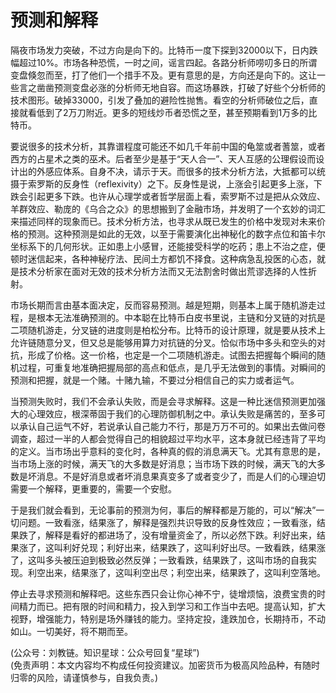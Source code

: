 # 预测和解释

隔夜市场发力突破，不过方向是向下的。比特币一度下探到32000以下，日内跌幅超过10%。市场各种恐慌，一时之间，谣言四起。各路分析师唠叨多日的所谓变盘倏忽而至，打了他们一个措手不及。更有意思的是，方向还是向下的。这让一些言之凿凿预测变盘必涨的分析师无地自容。而这场暴跌，打破了好些个分析师的技术图形。破掉33000，引发了叠加的避险性抛售。看空的分析师破位之后，直接就看低到了2万刀附近。更多的短线炒币者恐慌之至，甚至预期看到1万多的比特币。

要说很多的技术分析，其靠谱程度可能还不如几千年前中国的龟筮或者蓍筮，或者西方的占星术之类的巫术。后者至少是基于“天人合一”、天人互感的公理假设而设计出的外感应体系。自身不决，请示于天。而很多的技术分析方法，大抵都可以统摄于索罗斯的反身性（reflexivity）之下。反身性是说，上涨会引起更多上涨，下跌会引起更多下跌。也许从心理学或者哲学层面上看，索罗斯不过是把从众效应、羊群效应、勒庞的《乌合之众》的思想搬到了金融市场，并发明了一个玄妙的词汇来描述同样的现象而已。技术分析方法，也寻求从既已发生的价格中发现对未来价格的预测。这种预测是如此的无效，以至于需要演化出神秘化的数字点位和笛卡尔坐标系下的几何形状。正如患上小感冒，还能接受科学的吃药；患上不治之症，便顿时迷信起来，各种神秘疗法、民间土方都饥不择食。这种病急乱投医的心态，就是技术分析家在面对无效的技术分析方法而又无法割舍时做出荒谬选择的人性折射。

市场长期而言由基本面决定，反而容易预测。越是短期，则基本上属于随机游走过程，是根本无法准确预测的。中本聪在比特币白皮书里说，主链和分叉链的对抗是二项随机游走，分叉链的进度则是柏松分布。比特币的设计原理，就是要从技术上允许链随意分叉，但又总是能够用算力对抗链的分叉。恰似市场中多头和空头的对抗，形成了价格。这一价格，也定是一个二项随机游走。试图去把握每个瞬间的随机过程，可重复地准确把握局部的高点和低点，是几乎无法做到的事情。对瞬间的预测和把握，就是一个赌。十赌九输，不要过分相信自己的实力或者运气。

当预测失败时，我们不会承认失败，而是会寻求解释。这是一种比迷信预测更加强大的心理效应，根深蒂固于我们的心理防御机制之中。承认失败是痛苦的，至多可以承认自己运气不好，若说承认自己能力不行，那是万万不可的。如果出去做问卷调查，超过一半的人都会觉得自己的相貌超过平均水平，这本身就已经违背了平均的定义。当市场出乎意料的变化时，各种真的假的消息满天飞。尤其有意思的是，当市场上涨的时候，满天飞的大多数是好消息；当市场下跌的时候，满天飞的大多数是坏消息。不是好消息或者坏消息果真变多了或者变少了，而是人们的心理迫切需要一个解释，更重要的，需要一个安慰。

于是我们就会看到，无论事前的预测为何，事后的解释都是万能的，可以“解决”一切问题。一致看涨，结果涨了，解释是强烈共识导致的反身性效应；一致看涨，结果跌了，解释是看好的都进场了，没有增量资金了，所以必然下跌。利好出来，结果涨了，这叫利好兑现；利好出来，结果跌了，这叫利好出尽。一致看跌，结果涨了，这叫多头被压迫到极致必然反弹；一致看跌，结果跌了，这叫市场的自我实现。利空出来，结果涨了，这叫利空出尽；利空出来，结果跌了，这叫利空落地。

停止去寻求预测和解释吧。这些东西只会让你心神不宁，徒增烦恼，浪费宝贵的时间精力而已。把有限的时间和精力，投入到学习和工作当中去吧。提高认知，扩大视野，增强能力，特别是场外赚钱的能力。坚持定投，逢跌加仓，长期持币，不动如山。一切美好，将不期而至。

(公众号：刘教链。知识星球：公众号回复“星球”) \
(免责声明：本文内容均不构成任何投资建议。加密货币为极高风险品种，有随时归零的风险，请谨慎参与，自我负责。)
